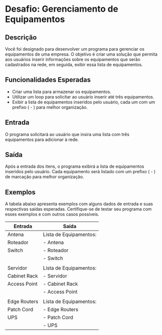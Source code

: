 # Desafio: Gerenciamento de Equipamentos

## Descrição

Você foi designado para desenvolver um programa para gerenciar os equipamentos de uma empresa. O objetivo é criar uma solução que permita aos usuários inserir informações sobre os equipamentos que serão cadastrados na rede, em seguida, exibir essa lista de equipamentos.

## Funcionalidades Esperadas

- Criar uma lista para armazenar os equipamentos.
- Utilizar um loop para solicitar ao usuário inserir até três equipamentos.
- Exibir a lista de equipamentos inseridos pelo usuário, cada um com um prefixo ( - ) para melhor organização.

## Entrada

O programa solicitará ao usuário que insira uma lista com três equipamentos para adicionar à rede.

## Saída

Após a entrada dos itens, o programa exibirá a lista de equipamentos inseridos pelo usuário. Cada equipamento será listado com um prefixo ( - ) de marcação para melhor organização.

## Exemplos

A tabela abaixo apresenta exemplos com alguns dados de entrada e suas respectivas saídas esperadas. Certifique-se de testar seu programa com esses exemplos e com outros casos possíveis.

| Entrada                  | Saída                                      |
|--------------------------|--------------------------------------------|
| Antena                   | Lista de Equipamentos:                     |
| Roteador                 | - Antena                                   |
| Switch                   | - Roteador                                 |
|                          | - Switch                                   |
|                          |                                            |
| Servidor                 | Lista de Equipamentos:                     |
| Cabinet Rack             | - Servidor                                 |
| Access Point             | - Cabinet Rack                             |
|                          | - Access Point                             |
|                          |                                            |
| Edge Routers             | Lista de Equipamentos:                     |
| Patch Cord               | - Edge Routers                             |
| UPS                      | - Patch Cord                               |
|                          | - UPS                                      |
